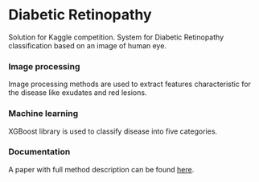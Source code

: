# Diabetic Retinopathy

Solution for Kaggle competition. System for Diabetic Retinopathy classification based on an image of human eye.

### Image processing

Image processing methods are used to extract features characteristic for the disease like exudates and red lesions.

### Machine learning

XGBoost library is used to classify disease into five categories.

### Documentation

A paper with full method description can be found
[here](https://www.dropbox.com/s/2q6q3yok14zkaq2/diabetic%20retinopathy%20report.pdf?dl=0).
